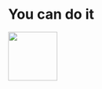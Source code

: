 # You can do it
<img src="https://octodex.github.com/images/nyantocat.gif" width="100" height="100" align="left" />
